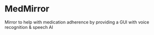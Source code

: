 # MedMirror
Mirror to help with medication adherence by providing a GUI with voice recognition & speech AI 
